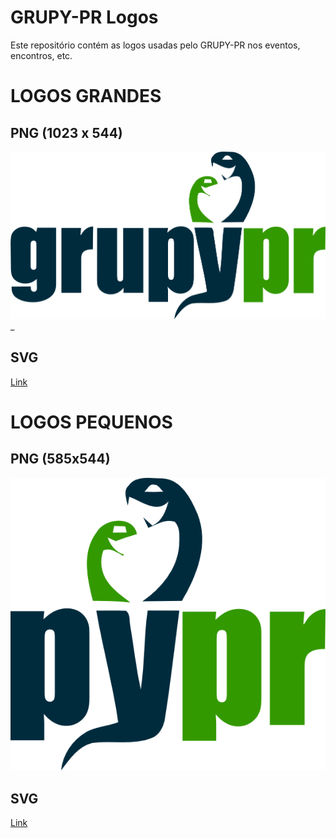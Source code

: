 GRUPY-PR Logos
==============

Este repositório contém as logos usadas pelo GRUPY-PR nos eventos, encontros, etc.

# LOGOS GRANDES

## PNG (1023 x 544)

![](https://raw.githubusercontent.com/GruPyPR/logos/master/grupypr.png)_

## SVG

[Link](https://github.com/GruPyPR/logos/blob/master/grupypr.svg)

# LOGOS PEQUENOS

## PNG (585x544)

![](https://raw.githubusercontent.com/GruPyPR/logos/master/grupypr_short.png)

## SVG

[Link](https://github.com/GruPyPR/logos/blob/master/grupypr_short.svg)
